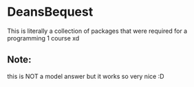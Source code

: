 # DeansBequest
This is literally a collection of packages that were required for a programming 1 course xd

## Note:
this is NOT a model answer but it works so very nice :D
